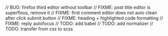 // BUG: firefox third editor without toolbar
// FIXME: post title editor is superflous, remove it
// FIXME: first comment editor does not auto clean after click submit button
// FIXME: heading + highlighted code formatting
// FIXME: reply autofocus
// TODO: add babel
// TODO: add normalizer
// TODO: transfer from css to scss